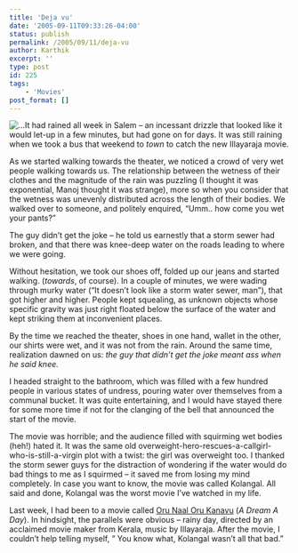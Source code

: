 ```yaml
---
title: 'Deja vu'
date: '2005-09-11T09:33:26-04:00'
status: publish
permalink: /2005/09/11/deja-vu
author: Karthik
excerpt: ''
type: post
id: 225
tags:
    - 'Movies'
post_format: []
---
```

![...](../../../../uploads/onok.jpg)It had rained all week in Salem – an incessant drizzle that looked like it would let-up in a few minutes, but had gone on for days. It was still raining when we took a bus that weekend to *town* to catch the new Illayaraja movie.

As we started walking towards the theater, we noticed a crowd of very wet people walking towards us. The relationship between the wetness of their clothes and the magnitude of the rain was puzzling (I thought it was exponential, Manoj thought it was strange), more so when you consider that the wetness was unevenly distributed across the length of their bodies. We walked over to someone, and politely enquired, “Umm.. how come you wet your pants?”

The guy didn’t get the joke – he told us earnestly that a storm sewer had broken, and that there was knee-deep water on the roads leading to where we were going.

Without hesitation, we took our shoes off, folded up our jeans and started walking. (*towards*, of course). In a couple of minutes, we were wading through murky water (“It doesn’t look like a storm water sewer, man”), that got higher and higher. People kept squealing, as unknown objects whose specific gravity was just right floated below the surface of the water and kept striking them at inconvenient places.

By the time we reached the theater, shoes in one hand, wallet in the other, our shirts were wet, and it was not from the rain. Around the same time, realization dawned on us: *the guy that didn’t get the joke meant ass when he said knee.*

I headed straight to the bathroom, which was filled with a few hundred people in various states of undress, pouring water over themselves from a communal bucket. It was quite entertaining, and I would have stayed there for some more time if not for the clanging of the bell that announced the start of the movie.

The movie was horrible; and the audience filled with squirming wet bodies (heh!) hated it. It was the same old overweight-hero-rescues-a-callgirl-who-is-still-a-virgin plot with a twist: the girl was overweight too. I thanked the storm sewer guys for the distraction of wondering if the water would do bad things to me as I squirmed – it saved me from losing my mind completely. In case you want to know, the movie was called Kolangal. All said and done, Kolangal was the worst movie I’ve watched in my life.

Last week, I had been to a movie called [Oru Naal Oru Kanavu](http://www.orunaalorukanavu.com/) (*A Dream A Day*). In hindsight, the parallels were obvious – rainy day, directed by an acclaimed movie maker from Kerala, music by Illayaraja. After the movie, I couldn’t help telling myself, ” You know what, Kolangal wasn’t all that bad.”
